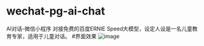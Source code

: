 # wechat-pg-ai-chat
AI对话-微信小程序
对接免费的百度ERNIE Speed大模型，设定人设是一名儿童教育专家，适用于儿童对话。
#界面效果
![image](https://github.com/qinxinddv/wechat-pg-ai-chat/assets/10646396/8bd76f7d-9939-4378-8cfe-04ce394574e4)


